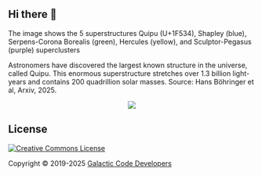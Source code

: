 ## Hi there 👋

The image shows the 5 superstructures Quipu (U+1F534), Shapley (blue), Serpens-Corona Borealis (green), Hercules (yellow), and Sculptor-Pegasus (purple) superclusters 

Astronomers have discovered the largest known structure in the universe, called Quipu. This enormous superstructure stretches over 1.3 billion light-years and contains 200 quadrillion solar masses. Source: Hans Böhringer et al, Arxiv, 2025. 
<div align="center">
<img src="https://raw.githubusercontent.com/Galactic-Code-Developers/Quipu-Superstructure/refs/heads/main/images/estructura-mas-grande-universo-quipu-1739079916541_512.jpeg"/>
</div>


## License

[![Creative Commons License](<https://i.creativecommons.org/l/by/4.0/88x31.png>)](https://creativecommons.org/licenses/by/4.0/)

Copyright © 2019-2025 [Galactic Code Developers](<https://gist.github.com/ChrisTollefson/](https://github.com/Galactic-Code-Developers>)
